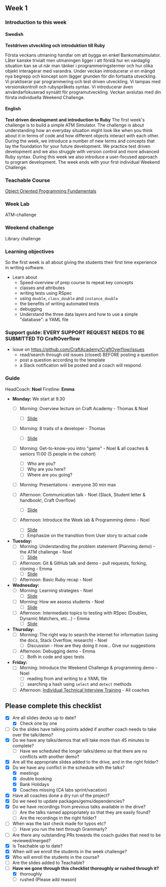 ## Week 1
### Introduction to this week

#### Swedish
**Testdriven utveckling och introduktion till Ruby**

Första veckans utmaning handlar om att bygga en enkel Bankomatsimulator. Låter kanske trivialt men utmaningen ligger i att förstå hur en vardaglig situation kan se ut när man tänker i programmeringstermer och hur olika objekt interagerar med varandra. Under veckan introducerar vi en mängd nya begrepp och koncept som lägger grunden för din fortsatta utveckling. Vi praktiserar par programmering och test driven utveckling. Vi tampas med versionskontroll och rubyspråkets syntax. Vi introducerar även användarfokuserad synsätt för programutveckling. Veckan avslutas med din första individuella Weekend Challenge.

#### English
**Test driven development and introduction to Ruby**
The first week's challenge is to build a simple ATM Simulator. The challenge is about understanding how an everyday situation might look like when you think about it in terms of code and how different objects interact with each other. During the week, we introduce a number of new terms and concepts that lay the foundation for your future development. We practice test driven development and we also struggle with version control and more advanced Ruby syntax. During this week we also introduce a user-focused approach to program development. The week ends with your first individual Weekend Challenge.

### Teachable Course
[Object Oriented Programming Fundamentals](https://learn.craftacademy.co/admin/courses/645199/information)

### Week Lab
ATM-challenge

### Weekend challenge
Library challenge

### Learning objectives
So the first week is all about giving the students their first time experience in writing software.
* Learn about
  - Speed-overview of prep course to repeat key concepts
  - classes and attributes
  - writing tests using RSpec
  - using `double`, `class_double` and `instance_double`
  - the benefits of writing automated tests
  - debugging
  - Understand the three data layers and how to use a simple "database": a YAML file

### Support guide: EVERY SUPPORT REQUEST NEEDS TO BE SUBMITTED TO CraftOverflow
- Issue on https://github.com/CraftAcademy/CraftOverflow/issues
  - read/search through old issues (closed) BEFORE posting a question
  - post a question according to the template 
  - a Slack notification will be posted and a coach will respond. 
  
### Guide
HeadCoach: **Noel**
Firstline: **Emma**

- **Monday:**
  We start at 9.30
  - [ ] Morning: Overview lecture on Craft Academy - Thomas & Noel 
    - [ ] [Slide](https://docs.google.com/presentation/d/1Js0169lE61X_uJTIPkAD9iDXyWqwh7PTqEdk4gFpCx4/edit?usp=sharing)

  - [ ] Morning: 8 traits of a developer - Thomas
    - [ ] [Slide](https://docs.google.com/presentation/d/1gvoZhLqv67XJzyGve1aDj7aPf78F-wjIpHDyVuPIn1Y/edit)

  - [ ] Morning: Get-to-know-you intro "game" - Noel & all coaches & seniors 11:00 (5 people in the cohort)
    - [ ] Who are you?
    - [ ] Why are you here?
    - [ ] Where are you going?
    
  - [ ] Morning: Presentations - everyone 30 min max
  
  - [ ] Afternoon: Communication talk - Noel (Slack, Student letter & handbook!, Craft Overflow)
    - [ ] [Slide](https://docs.google.com/presentation/d/1FHi72wqIIuqLIaIZiG5GkeJtgg0SYDVuzZG14v-S0kY/edit?usp=sharing)
	
  - [ ] Afternoon: Introduce the Week lab & Programming demo - Noel
    - [ ] [Slide](https://docs.google.com/presentation/d/1U2Ld9Q_Bh0ezTI8R1_BB9jQ55JsGIR1_uL9dKo6_W0M/edit?usp=sharing)
    - [ ] Emphasize on the transition from User story to actual code
  
- **Tuesday:**
  - [ ] Morning: Understanding the problem statement (Planning demo) - the ATM challenge - Noel 
    - [ ] [Slide](https://docs.google.com/presentation/d/1rZNCNtaDLILWCQZQmIooBXeBPpJFRm0GO-voWcOR98w/edit?usp=sharing)

  - [ ] Afternoon: Git & GitHub talk and demo - pull requests, forking, cloning - Emma
    - [ ] [Slide](https://docs.google.com/presentation/d/1oMwvZBPzUrDuIUPNo-QlaiZ5Ssv_xshFwAhyzbJ15TM/edit?usp=sharing)
    
  - [ ] Afternoon: Basic Ruby recap - Noel
    
- **Wednesday:**
  - [ ] Morning: Learning strategies - Noel
    - [ ] [Slide](https://docs.google.com/presentation/d/19NVyn8vCrTgMjksJyi5frgnRA3L-nIJd6VzB3WWk4FY/edit?usp=sharing)
    
  - [ ] Morning: How we assess students - Noel
    - [ ] [Slide](https://docs.google.com/presentation/d/1mxScG_F8lpiN7TE01PJEjc8SDL7ilWbgkXdaQ8mj_jE/edit?usp=sharing)

  - [ ] Afternoon: Intermediate topics to testing with RSpec (Doubles, Dynamic Matchers, etc...) - Emma 
    - [ ] [Slide](https://docs.google.com/presentation/d/1tmcbhCdncTePC3gE4lR2Zye8eeH5xtFcK9LO9iN6hIY/edit?usp=sharing)

- **Thursday:**
  - [ ] Morning: The right way to search the internet for information (using the docs, Stack Overflow, research) - Noel 
    - [ ] Discussion - How are they doing it now... Give our suggestions
    
  - [ ] Afternoon: Debugging demo - Emma 
    - [ ] Both in code and spec tests
  
- **Friday:**
  - [ ] Morning: Introduce the Weekend Challenge & programming demo - Noel
    - [ ] reading from and writing to a YAML file
    - [ ] searching a hash using `select` and `detect` methods
  
  - [ ] Afternoon: [Individual Technical Interview Training](../miscellaneous/assessments/week_1_assessment.md) - All coaches

## Please complete this checklist
 - [x] Are all slides decks up to date?
   - [x] Check one by one
 - [ ] Do the slides have talking points added if another coach needs to take over the talk/demo?
 - [x] Do we have any talks/demos that will take more than 45 minutes to complete?
	 - [ ] Have we scheduled the longer talks/demo so that there are no conflicts with another demo?
 - [x] Are all the appropriate slides added to the drive, and in the right folder?
 - [x] Do we have any conflict in the schedule with the talks?
	 - [x] meetings
	 - [x] double booking
	 - [x] Bank Holidays
   - [x] Coaches missing (CA labs sprint/vacation)
- [x] Have all coaches done a dry run of the project?
- [x] Do we need to update packages/gems/dependencies?
- [x] Do we have recordings from previous talks available in the drive?
	- [ ] Are the talks named appropriately so that they are easily found? 
	- [ ] Are the recordings in the right folder?
- [ ] When was the last check made for typos etc?
	- [ ] Have you run the text through Grammarly?
- [ ] Are there any outstanding PRs towards the coach guides that need to be reviewed/merged?
- [x] Is Teachable up to date?
- [x] When will we enroll the students in the week challenge?
- [x] Who will enroll the students in the course?
- [ ] Are the slides added to Teachable?
- [ ] **Have we gone through this checklist thoroughly or rushed through it?**
    - [x] thoroughly
    - [ ] rushed (Please add reason)
